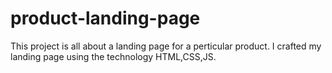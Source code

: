 # product-landing-page
This project is all about a landing page for a perticular product. I crafted my landing page using the technology HTML,CSS,JS.

